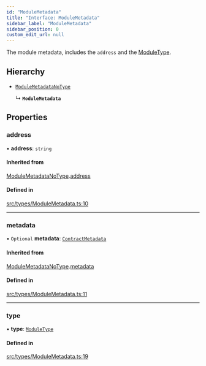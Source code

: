 ```yaml
---
id: "ModuleMetadata"
title: "Interface: ModuleMetadata"
sidebar_label: "ModuleMetadata"
sidebar_position: 0
custom_edit_url: null
---
```


The module metadata, includes the `address` and the [ModuleType](../enums/ModuleType).

## Hierarchy

- [`ModuleMetadataNoType`](ModuleMetadataNoType)

  ↳ **`ModuleMetadata`**

## Properties

### address

• **address**: `string`

#### Inherited from

[ModuleMetadataNoType](ModuleMetadataNoType).[address](ModuleMetadataNoType#address)

#### Defined in

[src/types/ModuleMetadata.ts:10](https://github.com/PrasoonPratham/nftlabs-sdk-ts/blob/3077f6d/src/types/ModuleMetadata.ts#L10)

---

### metadata

• `Optional` **metadata**: [`ContractMetadata`](ContractMetadata)

#### Inherited from

[ModuleMetadataNoType](ModuleMetadataNoType).[metadata](ModuleMetadataNoType#metadata)

#### Defined in

[src/types/ModuleMetadata.ts:11](https://github.com/PrasoonPratham/nftlabs-sdk-ts/blob/3077f6d/src/types/ModuleMetadata.ts#L11)

---

### type

• **type**: [`ModuleType`](../enums/ModuleType)

#### Defined in

[src/types/ModuleMetadata.ts:19](https://github.com/PrasoonPratham/nftlabs-sdk-ts/blob/3077f6d/src/types/ModuleMetadata.ts#L19)
